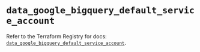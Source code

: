 # `data_google_bigquery_default_service_account`

Refer to the Terraform Registry for docs: [`data_google_bigquery_default_service_account`](https://registry.terraform.io/providers/hashicorp/google-beta/6.11.2/docs/data-sources/google_bigquery_default_service_account).
